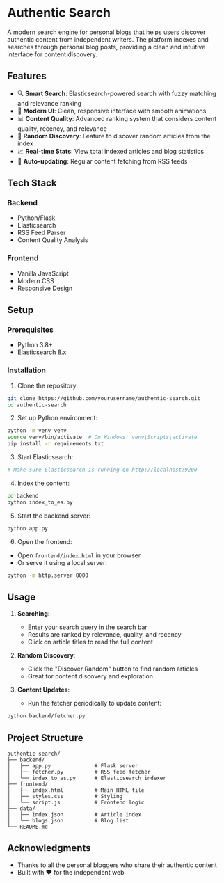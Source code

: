 # Authentic Search

A modern search engine for personal blogs that helps users discover authentic content from independent writers. The platform indexes and searches through personal blog posts, providing a clean and intuitive interface for content discovery.

## Features

- 🔍 **Smart Search**: Elasticsearch-powered search with fuzzy matching and relevance ranking
- 📱 **Modern UI**: Clean, responsive interface with smooth animations
- 📊 **Content Quality**: Advanced ranking system that considers content quality, recency, and relevance
- 🎲 **Random Discovery**: Feature to discover random articles from the index
- 📈 **Real-time Stats**: View total indexed articles and blog statistics
- 🔄 **Auto-updating**: Regular content fetching from RSS feeds

## Tech Stack

### Backend
- Python/Flask
- Elasticsearch
- RSS Feed Parser
- Content Quality Analysis

### Frontend
- Vanilla JavaScript
- Modern CSS
- Responsive Design

## Setup

### Prerequisites
- Python 3.8+
- Elasticsearch 8.x

### Installation

1. Clone the repository:
```bash
git clone https://github.com/yourusername/authentic-search.git
cd authentic-search
```

2. Set up Python environment:
```bash
python -m venv venv
source venv/bin/activate  # On Windows: venv\Scripts\activate
pip install -r requirements.txt
```

3. Start Elasticsearch:
```bash
# Make sure Elasticsearch is running on http://localhost:9200
```

4. Index the content:
```bash
cd backend
python index_to_es.py
```

5. Start the backend server:
```bash
python app.py
```

6. Open the frontend:
- Open `frontend/index.html` in your browser
- Or serve it using a local server:
```bash
python -m http.server 8000
```

## Usage

1. **Searching**:
   - Enter your search query in the search bar
   - Results are ranked by relevance, quality, and recency
   - Click on article titles to read the full content

2. **Random Discovery**:
   - Click the "Discover Random" button to find random articles
   - Great for content discovery and exploration

3. **Content Updates**:
   - Run the fetcher periodically to update content:
```bash
python backend/fetcher.py
```

## Project Structure

```
authentic-search/
├── backend/
│   ├── app.py              # Flask server
│   ├── fetcher.py          # RSS feed fetcher
│   └── index_to_es.py      # Elasticsearch indexer
├── frontend/
│   ├── index.html          # Main HTML file
│   ├── styles.css          # Styling
│   └── script.js           # Frontend logic
├── data/
│   ├── index.json          # Article index
│   └── blogs.json          # Blog list
└── README.md
```

## Acknowledgments

- Thanks to all the personal bloggers who share their authentic content
- Built with ❤️ for the independent web 